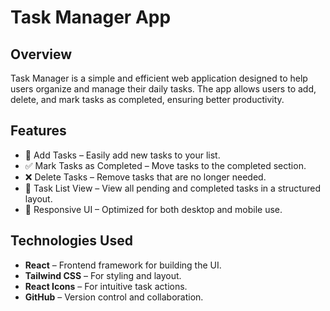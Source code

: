 # Task Manager App

## Overview

Task Manager is a simple and efficient web application designed to help users organize and manage their daily tasks. The app allows users to add, delete, and mark tasks as completed, ensuring better productivity.

## Features

- 📝 Add Tasks – Easily add new tasks to your list.
- ✅ Mark Tasks as Completed – Move tasks to the completed section.
- ❌ Delete Tasks – Remove tasks that are no longer needed.
- 📄 Task List View – View all pending and completed tasks in a structured layout.
- 🎨 Responsive UI – Optimized for both desktop and mobile use.

## Technologies Used

- **React** – Frontend framework for building the UI.
- **Tailwind CSS** – For styling and layout.
- **React Icons** – For intuitive task actions.
- **GitHub** – Version control and collaboration.
